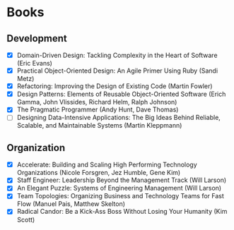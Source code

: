 # Books

## Development

- [x] Domain-Driven Design: Tackling Complexity in the Heart of Software (Eric Evans)
- [x] Practical Object-Oriented Design: An Agile Primer Using Ruby (Sandi Metz)
- [x] Refactoring: Improving the Design of Existing Code (Martin Fowler)
- [x] Design Patterns: Elements of Reusable Object-Oriented Software (Erich Gamma, John Vlissides, Richard Helm, Ralph Johnson)
- [x] The Pragmatic Programmer (Andy Hunt, Dave Thomas)
- [ ] Designing Data-Intensive Applications: The Big Ideas Behind Reliable, Scalable, and Maintainable Systems (Martin Kleppmann)

## Organization

- [x] Accelerate: Building and Scaling High Performing Technology Organizations (Nicole Forsgren, Jez Humble, Gene Kim)
- [x] Staff Engineer: Leadership Beyond the Management Track (Will Larson)
- [x] An Elegant Puzzle: Systems of Engineering Management (Will Larson)
- [x] Team Topologies: Organizing Business and Technology Teams for Fast Flow (Manuel Pais, Matthew Skelton)
- [x] Radical Candor: Be a Kick-Ass Boss Without Losing Your Humanity (Kim Scott)
